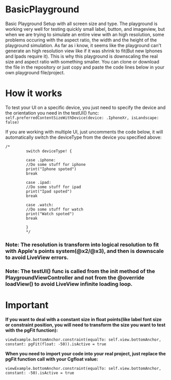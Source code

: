 # BasicPlayground
Basic Playground Setup with all screen size and type. The playground is working very well for testing quickly small label, button, and imageview, but when we are trying to simulate an entire view with an high resolution, some problems occuring with the aspect ratio, the width and the height of the playground simulation. As far as i know, it seems like the playground can't generate an high resolution view like if it was shrink to fit(But new Iphones and Ipads require it). This is why this playground is downscaling the real size and aspect ratio with something smaller. You can clone or download the file in the repository or just copy and paste the code lines below in your own playground file/project.

# How it works
To test your UI on a specific device, you just need to specify the device and the orientation you need in the testUI() func:
```self.preferredContentSizeWithDevice(device: .IphoneXr, isLandscape: false)```

If you are working with multiple UI, just uncomments the code below, it will automatically switch the deviceType from the device you specified above:
```
/*
         switch deviceType! {
         
         case .iphone:
         //Do some stuff for iphone
         print("Iphone spoted")
         break
         
         case .ipad:
         //Do some stuff for ipad
         print("Ipad spoted")
         break
         
         case .watch:
         //Do some stuff for watch
         print("Watch spoted")
         break
         
         }
         */ 
```

### Note: The resolution is transform into logical resolution to fit with Apple's points system(@x2/@x3), and then is downscale to avoid LiveView errors.
### Note: The testUI() func is called from the init method of the PlaygroundViewController and not from the @override loadView() to avoid LiveView infinite loading loop.

# Important
**If you want to deal with a constant size in float points(like label font size or constraint position, you will need to transform the size you want to test with the pgFit function):**
```
viewExample.bottomAnchor.constraint(equalTo: self.view.bottomAnchor, constant: pgFit(float: -50)).isActive = true
```
**When you need to import your code into your real project, just replace the pgFit function call with your Cgfloat value:**
```
viewExample.bottomAnchor.constraint(equalTo: self.view.bottomAnchor, constant: -50).isActive = true
```




